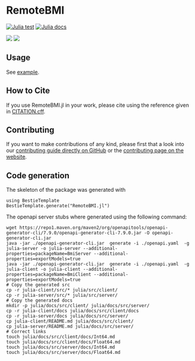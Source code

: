 # RemoteBMI

[![Julia test](https://github.com/eWaterCycle/remotebmi/actions/workflows/julia-test.yml/badge.svg)](https://github.com/eWaterCycle/remotebmi/actions/workflows/julia-test.yml)
[![Julia docs](https://github.com/eWaterCycle/remotebmi/actions/workflows/julia-docs.yml/badge.svg)](https://github.com/eWaterCycle/remotebmi/actions/workflows/julia-docs.yml)

[![][docs-stable-img]][docs-stable-url] [![][docs-dev-img]][docs-dev-url]

<!-- TODO filter on Julia component
[![Coverage](https://codecov.io/gh/eWaterCycle/RemoteBMI/branch/main/graph/badge.svg)](https://codecov.io/gh/eWaterCycle/RemoteBMI)
-->

## Usage

See [example](example/README.md).

## How to Cite

If you use RemoteBMI.jl in your work, please cite using the reference given in [CITATION.cff](https://github.com/eWaterCycle/julia/blob/main/CITATION.cff).

## Contributing

If you want to make contributions of any kind, please first that a look into our [contributing guide directly on GitHub](docs/src/90-contributing.md) or the [contributing page on the website](https://eWaterCycle.github.io/julia/dev/contributing/).

## Code generation

The skeleton of the package was generated with

```jula
using BestieTemplate
BestieTemplate.generate("RemoteBMI.jl")
```

The openapi server stubs where generated using the following command:

```shell
wget https://repo1.maven.org/maven2/org/openapitools/openapi-generator-cli/7.9.0/openapi-generator-cli-7.9.0.jar -O openapi-generator-cli.jar
java -jar ./openapi-generator-cli.jar  generate -i ./openapi.yaml  -g julia-server -o julia-server --additional-properties=packageName=BmiServer --additional-properties=exportModels=true
java -jar ./openapi-generator-cli.jar  generate -i ./openapi.yaml  -g julia-client -o julia-client --additional-properties=packageName=BmiClient --additional-properties=exportModels=true
# Copy the generated src
cp -r julia-client/src/* julia/src/client/
cp -r julia-server/src/* julia/src/server/
# Copy the generated docs
mkdir -p julia/docs/src/client/ julia/docs/src/server/
cp -r julia-client/docs julia/docs/src/client/docs
cp -r julia-server/docs julia/docs/src/server/
cp julia-client/README.md julia/docs/src/client/
cp julia-server/README.md julia/docs/src/server/
# Correct links
touch julia/docs/src/client/docs/Int64.md
touch julia/docs/src/client/docs/Float64.md
touch julia/docs/src/server/docs/Int64.md
touch julia/docs/src/server/docs/Float64.md
```

[docs-dev-img]: https://img.shields.io/badge/docs-dev-blue.svg
[docs-dev-url]: https://www.ewatercycle.org/remotebmi/julia/dev

[docs-stable-img]: https://img.shields.io/badge/docs-stable-blue.svg
[docs-stable-url]: https://www.ewatercycle.org/remotebmi/julia/stable
